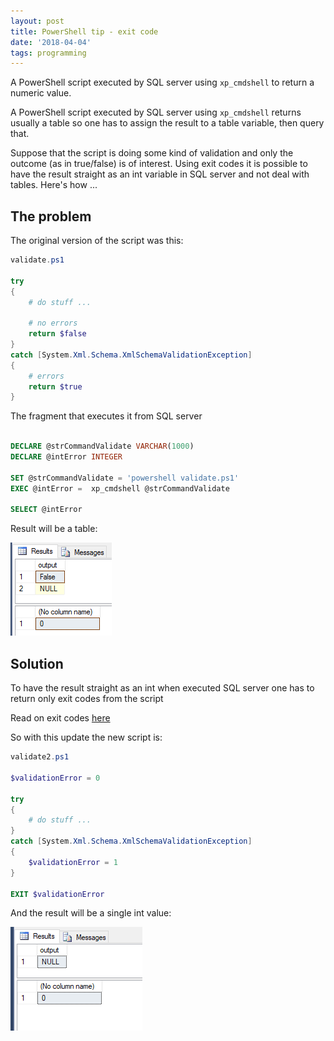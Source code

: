 ```yaml
---
layout: post
title: PowerShell tip - exit code
date: '2018-04-04'
tags: programming
---
```


A PowerShell script executed by SQL server using `xp_cmdshell` to return a numeric value. 


A PowerShell script executed by SQL server using `xp_cmdshell` returns usually a table so one has to assign the result to a table variable, then query that. 

Suppose that the script is doing some kind of validation and only the outcome (as in true/false) is of interest. Using exit codes it is possible to have the result straight as an int variable in SQL server and not deal with tables. Here's how ...


## The problem

The original version of the script was this: 

```powershell
validate.ps1 

try
{
    # do stuff ... 

    # no errors
    return $false
}
catch [System.Xml.Schema.XmlSchemaValidationException]
{
    # errors
    return $true
}
```

The fragment that executes it from SQL server

```sql 

DECLARE @strCommandValidate VARCHAR(1000)
DECLARE @intError INTEGER

SET @strCommandValidate = 'powershell validate.ps1'
EXEC @intError =  xp_cmdshell @strCommandValidate

SELECT @intError

```

Result will be a table:

![ps](/public/powershell/ps_sql.png)


## Solution 

To have the result straight as an int when executed SQL server one has to return only exit codes from the script

Read on exit codes [here](https://weblogs.asp.net/soever/returning-an-exit-code-from-a-powershell-script)


So with this update the new script is:


```powershell
validate2.ps1 

$validationError = 0 

try
{
    # do stuff ... 
}
catch [System.Xml.Schema.XmlSchemaValidationException]
{
    $validationError = 1
}

EXIT $validationError
```

And the result will be a single int value:

![ps](/public/powershell/ps_sql_int.png)


